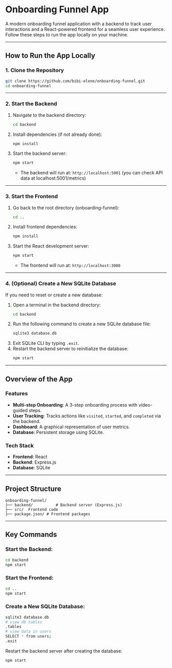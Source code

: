
# **Onboarding Funnel App**

A modern onboarding funnel application with a backend to track user interactions and a React-powered frontend for a seamless user experience. Follow these steps to run the app locally on your machine.

---

## **How to Run the App Locally**

### **1. Clone the Repository**
```bash
git clone https://github.com/bibi-elene/onboarding-funnel.git
cd onboarding-funnel
```

---

### **2. Start the Backend**
1. Navigate to the backend directory:
   ```bash
   cd backend
   ```
2. Install dependencies (if not already done):
   ```bash
   npm install
   ```
3. Start the backend server:
   ```bash
   npm start
   ```

   - The backend will run at: `http://localhost:5001` (you can check API data at localhost:5001/metrics)

---

### **3. Start the Frontend**
1. Go back to the root directory (onboarding-funnel):
   ```bash
   cd ..
   ```
2. Install frontend dependencies:
   ```bash
   npm install
   ```
3. Start the React development server:
   ```bash
   npm start
   ```

   - The frontend will run at: `http://localhost:3000`

---

### **4. (Optional) Create a New SQLite Database**
If you need to reset or create a new database:
1. Open a terminal in the backend directory:
   ```bash
   cd backend
   ```
2. Run the following command to create a new SQLite database file:
   ```bash
   sqlite3 database.db
   ```
3. Exit SQLite CLI by typing `.exit`.
4. Restart the backend server to reinitialize the database:
   ```bash
   npm start
   ```

---

## **Overview of the App**

### **Features**
- **Multi-step Onboarding**: A 3-step onboarding process with video-guided steps.
- **User Tracking**: Tracks actions like `visited`, `started`, and `completed` via the backend.
- **Dashboard**: A graphical representation of user metrics.
- **Database**: Persistent storage using SQLite.

### **Tech Stack**
- **Frontend**: React
- **Backend**: Express.js
- **Database**: SQLite

---

## **Project Structure**
```
onboarding-funnel/
├── backend/          # Backend server (Express.js)
├── src/  Frontend code
├── package.json/ # Frontend packages  
```

---

## **Key Commands**
### Start the Backend:
```bash
cd backend
npm start
```

### Start the Frontend:
```bash
cd ..
npm start
```

### Create a New SQLite Database:
```bash
sqlite3 database.db 
# view db tables
.tables
# view data in users
SELECT * from users;
.exit
```

Restart the backend server after creating the database:
```bash
npm start
```
